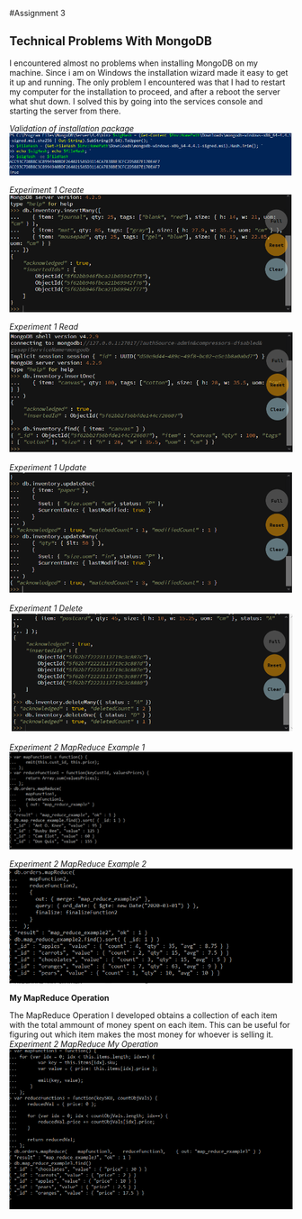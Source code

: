 #Assignment 3

## Technical Problems With MongoDB

I encountered almost no problems when installing MongoDB on my machine. Since i am on Windows the installation wizard made it easy to get it up and running. 
The only problem I encountered was that I had to restart my computer for the installation to proceed, and after a reboot the server what shut down.
I solved this by going into the services console and starting the server from there.

*Validation of installation package*
![Image](https://github.com/Aredae/DAT250/blob/master/images/Package_Ok.PNG "Validation Ok")

*Experiment 1 Create*
![Image](https://github.com/Aredae/DAT250/blob/master/images/Create.PNG "Create")

*Experiment 1 Read*
![Image](https://github.com/Aredae/DAT250/blob/master/images/Find.PNG "Read")

*Experiment 1 Update*
![Image](https://github.com/Aredae/DAT250/blob/master/images/Update.PNG "Validation Ok")

*Experiment 1 Delete*
![Image](https://github.com/Aredae/DAT250/blob/master/images/Delete.PNG "Validation Ok")

*Experiment 2 MapReduce Example 1*
![Image](https://github.com/Aredae/DAT250/blob/master/images/MapReduceExample1.PNG "Validation Ok")

*Experiment 2 MapReduce Example 2*
![Image](https://github.com/Aredae/DAT250/blob/master/images/MapReduceExample2.PNG "Validation Ok")

**My MapReduce Operation**

The MapReduce Operation I developed obtains a collection of each item with the total ammount of money spent on each item. This can be useful for figuring out which item makes the most money for whoever is selling it.
*Experiment 2 MapReduce My Operation*
![Image](https://github.com/Aredae/DAT250/blob/master/images/MapReduce3.PNG "Validation Ok")

